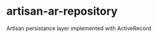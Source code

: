 artisan-ar-repository
=====================

Artisan persistance layer implemented with ActiveRecord